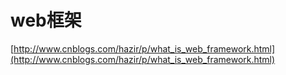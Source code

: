 # web框架

[http://www.cnblogs.com/hazir/p/what_is_web_framework.html](http://www.cnblogs.com/hazir/p/what_is_web_framework.html)